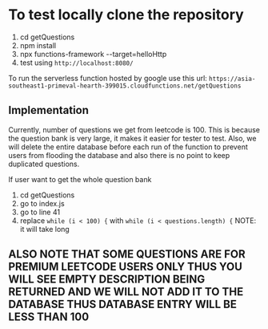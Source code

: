# To test locally clone the repository

1. cd getQuestions
2. npm install
3. npx functions-framework --target=helloHttp
4. test using `http://localhost:8080/`

To run the serverless function hosted by google use this url: `https://asia-southeast1-primeval-hearth-399015.cloudfunctions.net/getQuestions`

## Implementation

Currently, number of questions we get from leetcode is 100. This is because the question bank is very large, it makes it easier for tester to test. Also, we will delete the entire database before each run of the function to prevent users from flooding the database and also there is no point to keep duplicated questions.

If user want to get the whole question bank

1. cd getQuestions
2. go to index.js
3. go to line 41
4. replace `while (i < 100) {` with `while (i < questions.length) {` NOTE: it will take long

## ALSO NOTE THAT SOME QUESTIONS ARE FOR PREMIUM LEETCODE USERS ONLY THUS YOU WILL SEE EMPTY DESCRIPTION BEING RETURNED AND WE WILL NOT ADD IT TO THE DATABASE THUS DATABASE ENTRY WILL BE LESS THAN 100
